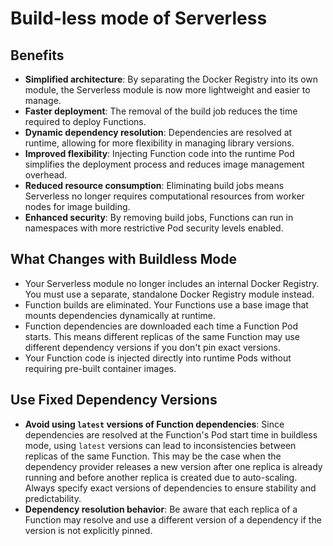 # Build-less mode of Serverless

## Benefits

- **Simplified architecture**: By separating the Docker Registry into its own module, the Serverless module is now more lightweight and easier to manage.
- **Faster deployment**: The removal of the build job reduces the time required to deploy Functions.
- **Dynamic dependency resolution**: Dependencies are resolved at runtime, allowing for more flexibility in managing library versions.
- **Improved flexibility**: Injecting Function code into the runtime Pod simplifies the deployment process and reduces image management overhead.
- **Reduced resource consumption**: Eliminating build jobs means Serverless no longer requires computational resources from worker nodes for image building.
- **Enhanced security**: By removing build jobs, Functions can run in namespaces with more restrictive Pod security levels enabled.

## What Changes with Buildless Mode

- Your Serverless module no longer includes an internal Docker Registry. You must use a separate, standalone Docker Registry module instead.
- Function builds are eliminated. Your Functions use a base image that mounts dependencies dynamically at runtime.
- Function dependencies are downloaded each time a Function Pod starts. This means different replicas of the same Function may use different dependency versions if you don't pin exact versions.
- Your Function code is injected directly into runtime Pods without requiring pre-built container images.

## Use Fixed Dependency Versions

- **Avoid using `latest` versions of Function dependencies**: Since dependencies are resolved at the Function's Pod start time in buildless mode, using `latest` versions can lead to inconsistencies between replicas of the same Function. This may be the case when the dependency provider releases a new version after one replica is already running and before another replica is created due to auto-scaling. Always specify exact versions of dependencies to ensure stability and predictability.
- **Dependency resolution behavior**: Be aware that each replica of a Function may resolve and use a different version of a dependency if the version is not explicitly pinned.